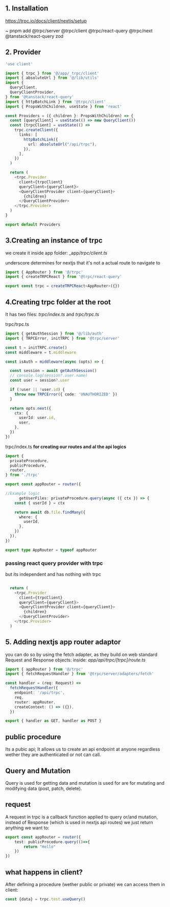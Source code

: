 ## 1. Installation

<https://trpc.io/docs/client/nextjs/setup>

~ pnpm add @trpc/server @trpc/client @trpc/react-query @trpc/next @tanstack/react-query zod

## 2. Provider

```typescript
'use client'

import { trpc } from '@/app/_trpc/client'
import { absoluteUrl } from '@/lib/utils'
import {
  QueryClient,
  QueryClientProvider,
} from '@tanstack/react-query'
import { httpBatchLink } from '@trpc/client'
import { PropsWithChildren, useState } from 'react'

const Providers = ({ children }: PropsWithChildren) => {
  const [queryClient] = useState(() => new QueryClient())
  const [trpcClient] = useState(() =>
    trpc.createClient({
      links: [
        httpBatchLink({
          url: absoluteUrl("/api/trpc"),
        }),
      ],
    })
  )

  return (
    <trpc.Provider
      client={trpcClient}
      queryClient={queryClient}>
      <QueryClientProvider client={queryClient}>
        {children}
      </QueryClientProvider>
    </trpc.Provider>
  )
}

export default Providers

```

## 3.Creating an instance of trpc
we create it inside app folder: _app/_trpc/client.ts_

underscore determines for nextjs that it's not a actual route to navigate to
```typescript
import { AppRouter } from '@/trpc'
import { createTRPCReact } from '@trpc/react-query'

export const trpc = createTRPCReact<AppRouter>({})
```

## 4.Creating trpc folder at the root

It has two files: _trpc/index.ts_ and _trpc/trpc.ts_

trpc/trpc.ts

```typescript
import { getAuthSession } from '@/lib/auth'
import { TRPCError, initTRPC } from '@trpc/server'

const t = initTRPC.create()
const middleware = t.middleware

const isAuth = middleware(async (opts) => {

  const session = await getAuthSession()
  // console.log(session?.user.name)
  const user = session?.user

  if (!user || !user.id) {
    throw new TRPCError({ code: 'UNAUTHORIZED' })
  }

  return opts.next({
    ctx: {
      userId: user.id,
      user,
    },
  })
})
```

trpc/index.ts **for creating our routes and al the api logics**

```typescript
import {
  privateProcedure,
  publicProcedure,
  router,
} from './trpc'

export const appRouter = router({

//Example logic
      getUserFiles: privateProcedure.query(async ({ ctx }) => {
    const { userId } = ctx

    return await db.file.findMany({
      where: {
        userId,
      },
    })
  }),
})

export type AppRouter = typeof appRouter
```

### passing react query provider with trpc
 but its independent and has nothing with trpc 

```typescript

  return (
    <trpc.Provider
      client={trpcClient}
      queryClient={queryClient}>
      <QueryClientProvider client={queryClient}>
        {children}
      </QueryClientProvider>
    </trpc.Provider>
  )
```

## 5. Adding nextjs app router adaptor

you can do so by using the fetch adapter, as they build on web standard Request and Response objects: 
inside: _app/api/trpc/[trpc]/route.ts_


```typescript
import { appRouter } from '@/trpc'
import { fetchRequestHandler } from '@trpc/server/adapters/fetch'

const handler = (req: Request) =>
  fetchRequestHandler({
    endpoint: '/api/trpc',
    req,
    router: appRouter,
    createContext: () => ({}),
  })

export { handler as GET, handler as POST }

```

## public procedure
Its a pubic api; It allows us to create an api endpoint at anyone regardless wether they are authenticated or not can call.

## Query and Mutation
Query is used for getting data and mutation is used for are for mutating and modifying data (post, patch, delete).

## request
A request in trpc is a callback function applied to query or/and mutation, instead of Response (which is used in nextjs api routes) we just return anything we want to:

```typescript
export const appRouter = router({
    test: publicProcedure.query(()=>{
        return "Hello"
    })
})
```

## what happens in client?

After defining a procedure (wether public or private) we can access them in client:

```typescript
const {data} = trpc.test.useQuery()
```

